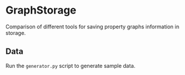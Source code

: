 # GraphStorage

Comparison of different tools for saving property graphs information in storage.

## Data

Run the `generator.py` script to generate sample data.

